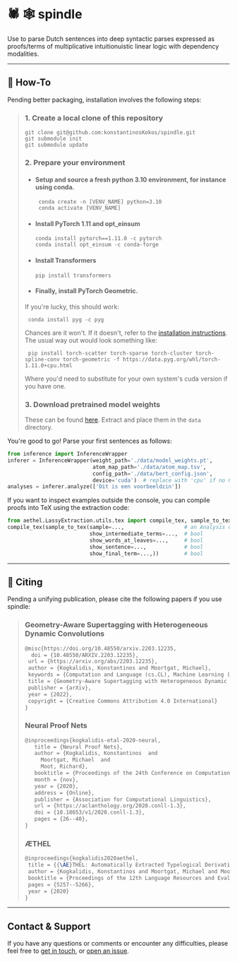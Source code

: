 # :spider: :spider_web: spindle

Use to parse Dutch sentences into deep syntactic parses expressed as proofs/terms of multiplicative intuitionuistic linear logic with 
dependency modalities.

---
## :wrench: How-To

Pending better packaging, installation involves the following steps:

> ### 1. Create a local clone of this repository
>   ```
>   git clone git@github.com:konstantinosKokos/spindle.git
>   git submodule init
>   git submodule update
>  ```
> ### 2. Prepare your environment
>   * #### Setup and source a **fresh** python 3.10 environment, for instance using conda. 
>     ```
>      conda create -n [VENV_NAME] python=3.10
>      conda activate [VENV_NAME]
>      ```
>   * #### Install PyTorch 1.11 and opt_einsum
>     ```
>     conda install pytorch==1.11.0 -c pytorch
>     conda install opt_einsum -c conda-forge
>     ```
>   * #### Install Transformers
>     ```
>     pip install transformers
>     ```
>   * #### Finally, install PyTorch Geometric.
>    If you're lucky, this should work:
>    ```
>     conda install pyg -c pyg
>    ```
>    Chances are it won't.
>    If it doesn't, refer to the [installation instructions](https://pytorch-geometric.readthedocs.io/en/latest/notes/installation.html).
>    The usual way out would look something like:
>    ```
>     pip install torch-scatter torch-sparse torch-cluster torch-spline-conv torch-geometric -f https://data.pyg.org/whl/torch-1.11.0+cpu.html
>    ```
>    Where you'd need to substitute for your own system's cuda version if you have one.
> ### 3. Download pretrained model weights
>   These can be found [here](https://surfdrive.surf.nl/files/index.php/s/3TN0r1HwQehJJkR).
>  Extract and place them in the `data` directory.

You're good to go!
Parse your first sentences as follows:
```python
from inference import InferenceWrapper
inferer = InferenceWrapper(weight_path='./data/model_weights.pt',
                           atom_map_path='./data/atom_map.tsv',
                           config_path='./data/bert_config.json', 
                           device='cuda')  # replace with 'cpu' if no GPU accelaration
analyses = inferer.analyze(['Dit is een voοrbeeldzin'])
```

If you want to inspect examples outside the console, you can compile proofs into TeX using the extraction code:
```python
from aethel.LassyExtraction.utils.tex import compile_tex, sample_to_tex
compile_tex(sample_to_tex(sample=...,                   # an Analysis object
                          show_intermediate_terms=...,  # bool
                          show_words_at_leaves=...,     # bool
                          show_sentence=...,            # bool
                          show_final_term=...,))        # bool
```

---

## :notebook: Citing

Pending a unifying publication, please cite the following papers if you use spindle: 
> ### Geometry-Aware Supertagging with Heterogeneous Dynamic Convolutions
> ```latex
> @misc{https://doi.org/10.48550/arxiv.2203.12235,
>   doi = {10.48550/ARXIV.2203.12235},  
>  url = {https://arxiv.org/abs/2203.12235},
>  author = {Kogkalidis, Konstantinos and Moortgat, Michael},
>  keywords = {Computation and Language (cs.CL), Machine Learning (cs.LG), FOS: Computer and information sciences, FOS: Computer and information sciences},
>  title = {Geometry-Aware Supertagging with Heterogeneous Dynamic Convolutions},
>  publisher = {arXiv},
>  year = {2022},
>  copyright = {Creative Commons Attribution 4.0 International}
> }
> ```
> ### Neural Proof Nets
> ```latex
> @inproceedings{kogkalidis-etal-2020-neural,
>    title = {Neural Proof Nets},
>    author = {Kogkalidis, Konstantinos  and
>      Moortgat, Michael  and
>      Moot, Richard},
>    booktitle = {Proceedings of the 24th Conference on Computational Natural Language Learning},
>    month = {nov},
>    year = {2020},
>    address = {Online},
>    publisher = {Association for Computational Linguistics},
>    url = {https://aclanthology.org/2020.conll-1.3},
>    doi = {10.18653/v1/2020.conll-1.3},
>    pages = {26--40},
> }
> ```
> ### ÆTHEL
> ```latex
> @inproceedings{kogkalidis2020aethel,
>  title = {{\AE}THEL: Automatically Extracted Typelogical Derivations for Dutch},
>  author = {Kogkalidis, Konstantinos and Moortgat, Michael and Moot, Richard},
>  booktitle = {Proceedings of the 12th Language Resources and Evaluation Conference},
>  pages = {5257--5266},
>  year = {2020}
> }

---

## Contact & Support
If you have any questions or comments or encounter any difficulties, please feel free to [get in touch](k.kogkalidis@uu.nl),
or [open an issue](https://github.com/konstantinosKokos/spindle/issues/new/choose).
